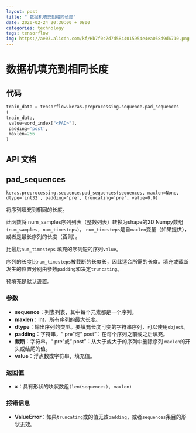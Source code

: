 ```yaml
---
layout: post
title: " 数据机填充到相同长度"
date: 2020-02-24 20:30:00 + 0800
categories: technology
tags: tensorflow
img: https://ae03.alicdn.com/kf/Hb7f0c7d7d5844015954e4ea058d9d6710.png
---
```


# 数据机填充到相同长度

## 代码

```python
train_data = tensorflow.keras.preprocessing.sequence.pad_sequences
(
train_data,
 value=word_index["<PAD>"],
 padding='post',
 maxlen=256
)
```

## API 文档

## pad_sequences

```
keras.preprocessing.sequence.pad_sequences(sequences, maxlen=None, dtype='int32', padding='pre', truncating='pre', value=0.0)
```

将序列填充到相同的长度。

此函数将 num_samples序列列表（整数列表）转换为shape的2D Numpy数组`(num_samples, num_timesteps)`。 `num_timesteps`是自`maxlen`变量（如果提供），或者是最长序列的长度（否则）。

比最后`num_timesteps` 填充的序列短的序列`value`。

序列的长度比`num_timesteps`被截断的长度长，因此适合所需的长度。填充或截断发生的位置分别由参数`padding`和决定`truncating`。

预填充是默认设置。

### 参数

-   **sequence**：列表列表，其中每个元素都是一个序列。
-   **maxlen**：Int，所有序列的最大长度。
-   **dtype**：输出序列的类型。要填充长度可变的字符串序列，可以使用`object`。
-   **padding**：字符串，“ pre”或“ post”：在每个序列之前或之后填充。
-   **截断**：字符串，“ pre”或“ post”：从大于或大于的序列中删除序列 `maxlen`的开头或结尾的值。
-   **value**：浮点数或字符串，填充值。

### 返回值

-   **x**：具有形状的块状数组`(len(sequences), maxlen)`

### 报错信息

-   **ValueError**：如果`truncating`或的值无效`padding`，或者`sequences`条目的形状无效。